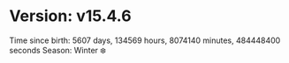 # Version: v15.4.6
Time since birth: 5607 days, 134569 hours, 8074140 minutes, 484448400 seconds
Season: Winter ❄️
